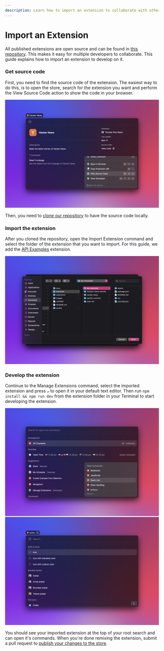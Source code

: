 ```yaml
---
description: Learn how to import an extension to collaborate with others.
---
```


# Import an Extension

All published extensions are open source and can be found in [this repository](https://github.com/raycast/extensions). This makes it easy for multiple developers to collaborate. This guide explains how to import an extension to develop on it.

### Get source code

First, you need to find the source code of the extension. The easiest way to do this, is to open the store, search for the extension you want and perform the View Source Code action to show the code in your browser.

![View source code of an extension](../.gitbook/assets/basics-view-source-code.png)

Then, you need to [clone our repository](https://docs.github.com/en/repositories/creating-and-managing-repositories/cloning-a-repository) to have the source code locally.

### Import the extension

After you cloned the repository, open the Import Extension command and select the folder of the extension that you want to import. For this guide, we add the [API Examples](https://github.com/raycast/extensions/tree/main/examples/api-examples) extension.

![Import an extension](../.gitbook/assets/basics-import-extension.png)

### Develop the extension

Continue to the Manage Extensions command, select the imported extension and press `↵` to open it in your default text editor. Then run `npm install && npm run dev` from the extension folder in your Terminal to start developing the extension.&#x20;

![Open imported extension](../.gitbook/assets/basics-open-command.png) ![Icon list command](../.gitbook/assets/basics-icon-list.png)

You should see your imported extension at the top of your root search and can open it's commands. When you're done remixing the extension, submit a pull request to [publish your changes to the store](publish-an-extension.md).
